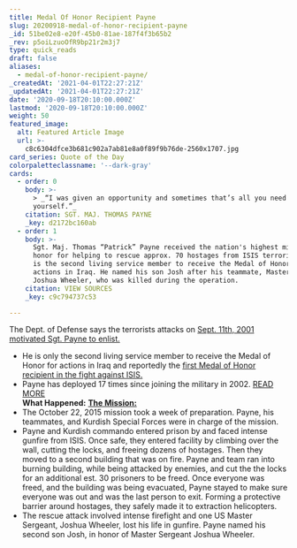 ```yaml
---
title: Medal Of Honor Recipient Payne
slug: 20200918-medal-of-honor-recipient-payne
_id: 51be02e8-e20f-45b0-81ae-187f4f3b65b2
_rev: p5oiLzuoOfR9bp21r2m3j7
type: quick_reads
draft: false
aliases:
  - medal-of-honor-recipient-payne/
_createdAt: '2021-04-01T22:27:21Z'
_updatedAt: '2021-04-01T22:27:21Z'
date: '2020-09-18T20:10:00.000Z'
lastmod: '2020-09-18T20:10:00.000Z'
weight: 50
featured_image:
  alt: Featured Article Image
  url: >-
    c8c6304dfce3b681c902a7ab81e8a0f89f9b76de-2560x1707.jpg
card_series: Quote of the Day
colorpaletteclassname: '--dark-gray'
cards:
  - order: 0
    body: >-
      > _“I was given an opportunity and sometimes that’s all you need to prove
      yourself.”_
    citation: SGT. MAJ. THOMAS PAYNE
    _key: d2172bc160ab
  - order: 1
    body: >-
      Sgt. Maj. Thomas “Patrick” Payne received the nation's highest military
      honor for helping to rescue approx. 70 hostages from ISIS terrorists. He
      is the second living service member to receive the Medal of Honor for
      actions in Iraq. He named his son Josh after his teammate, Master Sgt.,
      Joshua Wheeler, who was killed during the operation.
    citation: VIEW SOURCES
    _key: c9c794737c53

---
```

The Dept. of Defense says the terrorists attacks on [Sept. 11th, 2001 motivated Sgt. Payne to enlist.](https://www.defense.gov/Explore/News/Article/Article/2345346/president-awards-medal-of-honor-to-army-ranger-for-hostage-rescue/)

* He is only the second living service member to receive the Medal of Honor for actions in Iraq and reportedly the [first Medal of Honor recipient in the fight against ISIS.](https://www.military.com/daily-news/2020/09/03/army-ranger-who-saved-75-hostages-iraq-will-get-medal-of-honor-9-11-anniversary.html#:~:text=Military%20News-,It's%20Official%3A%20White%20House%20to%20Award%20First%20Medal%20of%20Honor,Heroism%20in%20Fight%20Against%20ISIS&text=11%20at%20the%20White%20House,the%20coalition%20fight%20against%20ISIS.)
* Payne has deployed 17 times since joining the military in 2002. [READ MORE](https://www.army.mil/article/238677/medal_of_honor_amid_intense_gunfire_soldier_risked_life_to_save_hostages_from_isis)  
**What Happened:** [**The Mission:**](https://www.army.mil/medalofhonor/payne/?from=hp_spotlight)
* The October 22, 2015 mission took a week of preparation. Payne, his teammates, and Kurdish Special Forces were in charge of the mission.
* Payne and Kurdish commando entered prison by and faced intense gunfire from ISIS. Once safe, they entered facility by climbing over the wall, cutting the locks, and freeing dozens of hostages. Then they moved to a second building that was on fire. Payne and team ran into burning building, while being attacked by enemies, and cut the the locks for an additional est. 30 prisoners to be freed. Once everyone was freed, and the building was being evacuated, Payne stayed to make sure everyone was out and was the last person to exit. Forming a protective barrier around hostages, they safely made it to extraction helicopters.
* The rescue attack involved intense firefight and one US Master Sergeant, Joshua Wheeler, lost his life in gunfire. Payne named his second son Josh, in honor of Master Sergeant Joshua Wheeler.